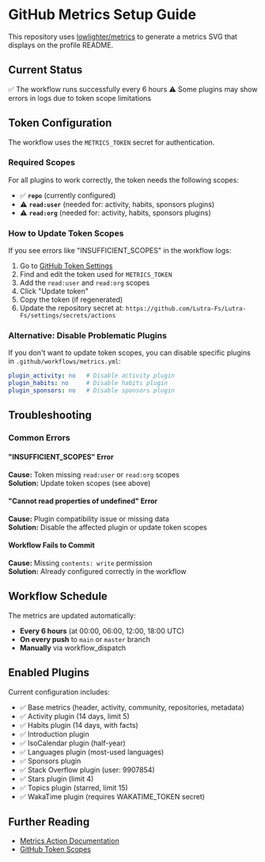 # GitHub Metrics Setup Guide

This repository uses [lowlighter/metrics](https://github.com/lowlighter/metrics) to generate a metrics SVG that displays on the profile README.

## Current Status

✅ The workflow runs successfully every 6 hours
⚠️ Some plugins may show errors in logs due to token scope limitations

## Token Configuration

The workflow uses the `METRICS_TOKEN` secret for authentication.

### Required Scopes

For all plugins to work correctly, the token needs the following scopes:

- ✅ **`repo`** (currently configured)
- ⚠️ **`read:user`** (needed for: activity, habits, sponsors plugins)
- ⚠️ **`read:org`** (needed for: activity, habits, sponsors plugins)

### How to Update Token Scopes

If you see errors like "INSUFFICIENT_SCOPES" in the workflow logs:

1. Go to [GitHub Token Settings](https://github.com/settings/tokens)
2. Find and edit the token used for `METRICS_TOKEN`
3. Add the `read:user` and `read:org` scopes
4. Click "Update token"
5. Copy the token (if regenerated)
6. Update the repository secret at: `https://github.com/Lutra-Fs/Lutra-Fs/settings/secrets/actions`

### Alternative: Disable Problematic Plugins

If you don't want to update token scopes, you can disable specific plugins in `.github/workflows/metrics.yml`:

```yaml
plugin_activity: no   # Disable activity plugin
plugin_habits: no     # Disable habits plugin  
plugin_sponsors: no   # Disable sponsors plugin
```

## Troubleshooting

### Common Errors

#### "INSUFFICIENT_SCOPES" Error
**Cause:** Token missing `read:user` or `read:org` scopes  
**Solution:** Update token scopes (see above)

#### "Cannot read properties of undefined" Error
**Cause:** Plugin compatibility issue or missing data  
**Solution:** Disable the affected plugin or update token scopes

#### Workflow Fails to Commit
**Cause:** Missing `contents: write` permission  
**Solution:** Already configured correctly in the workflow

## Workflow Schedule

The metrics are updated automatically:
- **Every 6 hours** (at 00:00, 06:00, 12:00, 18:00 UTC)
- **On every push** to `main` or `master` branch
- **Manually** via workflow_dispatch

## Enabled Plugins

Current configuration includes:

- ✅ Base metrics (header, activity, community, repositories, metadata)
- ✅ Activity plugin (14 days, limit 5)
- ✅ Habits plugin (14 days, with facts)
- ✅ Introduction plugin
- ✅ IsoCalendar plugin (half-year)
- ✅ Languages plugin (most-used languages)
- ✅ Sponsors plugin
- ✅ Stack Overflow plugin (user: 9907854)
- ✅ Stars plugin (limit 4)
- ✅ Topics plugin (starred, limit 15)
- ✅ WakaTime plugin (requires WAKATIME_TOKEN secret)

## Further Reading

- [Metrics Action Documentation](https://github.com/lowlighter/metrics)
- [GitHub Token Scopes](https://docs.github.com/en/apps/oauth-apps/building-oauth-apps/scopes-for-oauth-apps)
